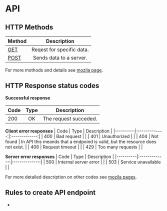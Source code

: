 # API

## HTTP Methods
| Method | Description |
|------|:------------:|
| [GET](https://developer.mozilla.org/en-US/docs/Web/HTTP/Methods/GET) | Reqest for specific data. |
| [POST](https://developer.mozilla.org/en-US/docs/Web/HTTP/Methods/POST) | Sends data to a server. |


For more mothods and details see [mozila page](https://developer.mozilla.org/en-US/docs/Web/HTTP/Methods).

## HTTP Response status codes

**Successful response**

| Code | Type | Description |
|----------|:-------------:|:-------------:|
| 200 | OK | The request succeded. |

**Client error responses**
| Code | Type | Description |
|----------|:-------------:|:-------------:|
| 400 | Bad request | |
| 401 | Unauthorized | |
| 404 | Not found | In API this meands that a endpoind is valid, but the resource does not exist. |
| 408 | Request timeout | |
| 429 | Too many requests | |

**Server error responses**
| Code | Type | Description |
|----------|:-------------:|:-------------:|
| 500 | Internal server error | |
| 503 | Service unavailable | |

For more detailed description on other codes see [mozila pages](https://developer.mozilla.org/en-US/docs/Web/HTTP/Status#information_responses).

## Rules to create API endpoint
- 
